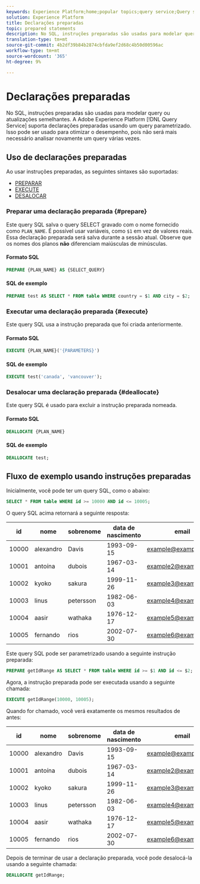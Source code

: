 ```yaml
---
keywords: Experience Platform;home;popular topics;query service;Query service;prepared statements;prepared;sql;
solution: Experience Platform
title: Declarações preparadas
topic: prepared statements
description: No SQL, instruções preparadas são usadas para modelar query ou atualizações semelhantes. O Serviço de Query Adobe Experience Platform suporta declarações preparadas usando um query parametrizado.
translation-type: tm+mt
source-git-commit: 4b2df39b84b2874cbfda9ef2d68c4b50d00596ac
workflow-type: tm+mt
source-wordcount: '365'
ht-degree: 9%

---
```



# Declarações preparadas

No SQL, instruções preparadas são usadas para modelar query ou atualizações semelhantes. A Adobe Experience Platform [!DNL Query Service] suporta declarações preparadas usando um query parametrizado. Isso pode ser usado para otimizar o desempenho, pois não será mais necessário analisar novamente um query várias vezes.

## Uso de declarações preparadas

Ao usar instruções preparadas, as seguintes sintaxes são suportadas:

- [PREPARAR](#prepare)
- [EXECUTE](#execute)
- [DESALOCAR](#deallocate)

### Preparar uma declaração preparada {#prepare}

Este query SQL salva o query SELECT gravado com o nome fornecido como `PLAN_NAME`. É possível usar variáveis, como `$1` em vez de valores reais. Essa declaração preparada será salva durante a sessão atual. Observe que os nomes dos planos **não** diferenciam maiúsculas de minúsculas.

#### Formato SQL

```sql
PREPARE {PLAN_NAME} AS {SELECT_QUERY}
```

#### SQL de exemplo

```sql
PREPARE test AS SELECT * FROM table WHERE country = $1 AND city = $2;
```

### Executar uma declaração preparada {#execute}

Este query SQL usa a instrução preparada que foi criada anteriormente.

#### Formato SQL

```sql
EXECUTE {PLAN_NAME}('{PARAMETERS}')
```

#### SQL de exemplo

```sql
EXECUTE test('canada', 'vancouver');
```

### Desalocar uma declaração preparada {#deallocate}

Este query SQL é usado para excluir a instrução preparada nomeada.

#### Formato SQL

```sql
DEALLOCATE {PLAN_NAME}
```

#### SQL de exemplo

```sql
DEALLOCATE test;
```

## Fluxo de exemplo usando instruções preparadas

Inicialmente, você pode ter um query SQL, como o abaixo:

```sql
SELECT * FROM table WHERE id >= 10000 AND id <= 10005;
```

O query SQL acima retornará a seguinte resposta:

| id | nome | sobrenome | data de nascimento | email | city | país |
|--- | --------- | -------- | --------- | ----- | ------- | ---- |
| 10000 | alexandro | Davis | 1993-09-15 | example@example.com | Vancouver | Canadá |
| 10001 | antoína | dubois | 1967-03-14 | example2@example.com | Paris | França |
| 10002 | kyoko | sakura | 1999-11-26 | example3@example.com | Tóquio | Japão |
| 10003 | linus | petersson | 1982-06-03 | example4@example.com | Estocolmo | Suécia |
| 10004 | aasir | wathaka | 1976-12-17 | example5@example.com | Nairobi | Quênia |
| 10005 | fernando | rios | 2002-07-30 | example6@example.com | Santiago | Chile |

Este query SQL pode ser parametrizado usando a seguinte instrução preparada:

```sql
PREPARE getIdRange AS SELECT * FROM table WHERE id >= $1 AND id <= $2; 
```

Agora, a instrução preparada pode ser executada usando a seguinte chamada:

```sql
EXECUTE getIdRange(10000, 10005);
```

Quando for chamado, você verá exatamente os mesmos resultados de antes:

| id | nome | sobrenome | data de nascimento | email | city | país |
|--- | --------- | -------- | --------- | ----- | ------- | ---- |
| 10000 | alexandro | Davis | 1993-09-15 | example@example.com | Vancouver | Canadá |
| 10001 | antoína | dubois | 1967-03-14 | example2@example.com | Paris | França |
| 10002 | kyoko | sakura | 1999-11-26 | example3@example.com | Tóquio | Japão |
| 10003 | linus | petersson | 1982-06-03 | example4@example.com | Estocolmo | Suécia |
| 10004 | aasir | wathaka | 1976-12-17 | example5@example.com | Nairobi | Quênia |
| 10005 | fernando | rios | 2002-07-30 | example6@example.com | Santiago | Chile |

Depois de terminar de usar a declaração preparada, você pode desalocá-la usando a seguinte chamada:

```sql
DEALLOCATE getIdRange;
```
